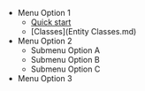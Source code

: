 * Menu Option 1
  * [Quick start](README.md)
  * [Classes](Entity Classes.md)
* Menu Option 2
  * Submenu Option A
  * Submenu Option B
  * Submenu Option C
* Menu Option 3
